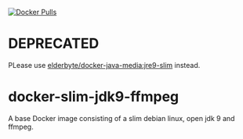 [![Docker Pulls](https://img.shields.io/docker/pulls/elderbyte/docker-slim-jdk9-ffmpeg.svg)](https://hub.docker.com/r/elderbyte/docker-slim-jdk9-ffmpeg/)


# DEPRECATED
PLease use [elderbyte/docker-java-media:jre9-slim](https://github.com/ElderByte-/docker-java-media) instead.

# docker-slim-jdk9-ffmpeg
 A base Docker image consisting of a slim debian linux, open jdk 9 and ffmpeg. 
